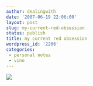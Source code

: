 ```yaml
---
author: dealingwith
date: '2007-06-19 22:06:00'
layout: post
slug: my-current-red-obsession
status: publish
title: my current red obsession
wordpress_id: '2206'
categories:
 - personal notes
 - vino
---
```


[![][1]][2]

   [1]: http://danielsjourney.com/blog/files/2007/06/nerodavola.jpg

   [2]: http://www.cusumano.it/en/vini/mono_04.php

